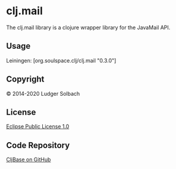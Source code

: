 clj.mail
========
The clj.mail library is a clojure wrapper library for the JavaMail API.

Usage
-----
Leiningen:
[org.soulspace.clj/clj.mail "0.3.0"]

Copyright
---------
© 2014-2020 Ludger Solbach

License
-------
[Eclipse Public License 1.0](http://www.eclipse.org/legal/epl-v10.html)

Code Repository
---------------
[CljBase on GitHub](https://github.com/lsolbach/CljBase)
